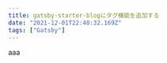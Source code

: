 ```yaml
---
title: gatsby-starter-blogにタグ機能を追加する
date: "2021-12-01T22:40:32.169Z"
tags: ["Gatsby"]
---
```


aaa
